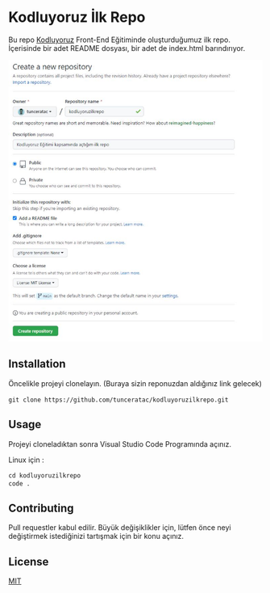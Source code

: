 # Kodluyoruz İlk Repo
Bu repo [Kodluyoruz](www.kodluyoruz.org) Front-End Eğitiminde oluşturduğumuz ilk repo. İçerisinde bir adet README dosyası, bir adet de index.html barındırıyor.

![Repo](img/repo.JPG)

## Installation

Öncelikle projeyi clonelayın. (Buraya sizin reponuzdan aldığınız link gelecek)

`git clone https://github.com/tunceratac/kodluyoruzilkrepo.git `

## Usage

Projeyi cloneladıktan sonra Visual Studio Code Programında açınız.

Linux için : 

```git 
cd kodluyoruzilkrepo
code .
```

## Contributing

Pull requestler kabul edilir. Büyük değişiklikler için, lütfen önce neyi değiştirmek istediğinizi tartışmak için bir konu açınız.

## License

[MIT](https://choosealicense.com/licenses/mit/)